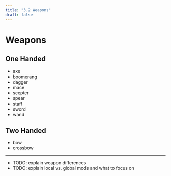 ```yaml
---
title: "3.2 Weapons"
draft: false
---
```

# Weapons

## One Handed
* axe
* boomerang
* dagger
* mace
* scepter
* spear
* staff
* sword
* wand

## Two Handed
* bow
* crossbow

  
---

* TODO: explain weapon differences
* TODO: explain local vs. global mods and what to focus on
